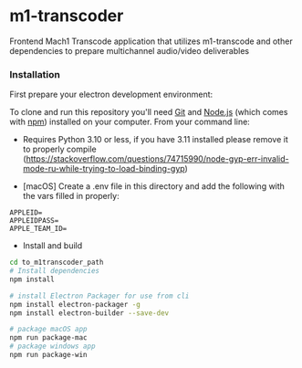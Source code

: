 # m1-transcoder

Frontend Mach1 Transcode application that utilizes m1-transcode and other dependencies to prepare multichannel audio/video deliverables

### Installation

First prepare your electron development environment:

To clone and run this repository you'll need [Git](https://git-scm.com) and [Node.js](https://nodejs.org/en/download/) (which comes with [npm](http://npmjs.com)) installed on your computer. From your command line:

- Requires Python 3.10 or less, if you have 3.11 installed please remove it to properly compile (https://stackoverflow.com/questions/74715990/node-gyp-err-invalid-mode-ru-while-trying-to-load-binding-gyp)

- [macOS] Create a .env file in this directory and add the following with the vars filled in properly:
```
APPLEID=
APPLEIDPASS=
APPLE_TEAM_ID=
```

- Install and build
```bash
cd to_m1transcoder_path
# Install dependencies
npm install

# install Electron Packager for use from cli
npm install electron-packager -g
npm install electron-builder --save-dev

# package macOS app
npm run package-mac
# package windows app
npm run package-win
```